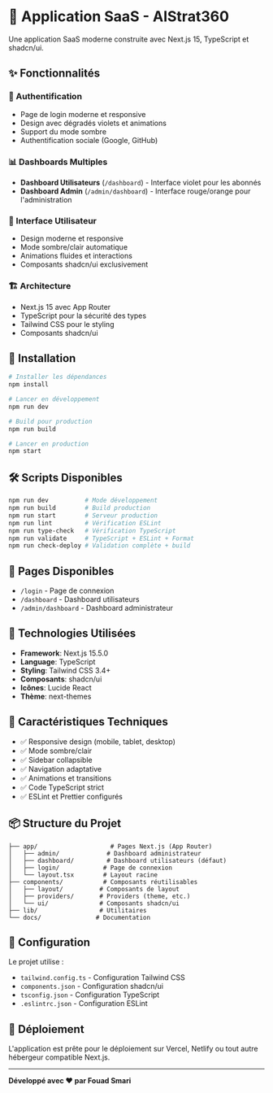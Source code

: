 # 🚀 Application SaaS - AIStrat360

Une application SaaS moderne construite avec Next.js 15, TypeScript et shadcn/ui.

## ✨ Fonctionnalités

### 🔐 Authentification
- Page de login moderne et responsive
- Design avec dégradés violets et animations
- Support du mode sombre
- Authentification sociale (Google, GitHub)

### 📊 Dashboards Multiples
- **Dashboard Utilisateurs** (`/dashboard`) - Interface violet pour les abonnés
- **Dashboard Admin** (`/admin/dashboard`) - Interface rouge/orange pour l'administration

### 🎨 Interface Utilisateur
- Design moderne et responsive
- Mode sombre/clair automatique
- Animations fluides et interactions
- Composants shadcn/ui exclusivement

### 🏗️ Architecture
- Next.js 15 avec App Router
- TypeScript pour la sécurité des types
- Tailwind CSS pour le styling
- Composants shadcn/ui

## 🚀 Installation

```bash
# Installer les dépendances
npm install

# Lancer en développement
npm run dev

# Build pour production
npm run build

# Lancer en production
npm start
```

## 🛠️ Scripts Disponibles

```bash
npm run dev          # Mode développement
npm run build        # Build production
npm run start        # Serveur production
npm run lint         # Vérification ESLint
npm run type-check   # Vérification TypeScript
npm run validate     # TypeScript + ESLint + Format
npm run check-deploy # Validation complète + build
```

## 📱 Pages Disponibles

- `/login` - Page de connexion
- `/dashboard` - Dashboard utilisateurs
- `/admin/dashboard` - Dashboard administrateur

## 🎯 Technologies Utilisées

- **Framework**: Next.js 15.5.0
- **Language**: TypeScript
- **Styling**: Tailwind CSS 3.4+
- **Composants**: shadcn/ui
- **Icônes**: Lucide React
- **Thème**: next-themes

## 🌟 Caractéristiques Techniques

- ✅ Responsive design (mobile, tablet, desktop)
- ✅ Mode sombre/clair
- ✅ Sidebar collapsible
- ✅ Navigation adaptative
- ✅ Animations et transitions
- ✅ Code TypeScript strict
- ✅ ESLint et Prettier configurés

## 📦 Structure du Projet

```
├── app/                    # Pages Next.js (App Router)
│   ├── admin/             # Dashboard administrateur
│   ├── dashboard/         # Dashboard utilisateurs (défaut)
│   ├── login/            # Page de connexion
│   └── layout.tsx        # Layout racine
├── components/           # Composants réutilisables
│   ├── layout/          # Composants de layout
│   ├── providers/       # Providers (theme, etc.)
│   └── ui/              # Composants shadcn/ui
├── lib/                 # Utilitaires
└── docs/               # Documentation

```

## 🔧 Configuration

Le projet utilise :
- `tailwind.config.ts` - Configuration Tailwind CSS
- `components.json` - Configuration shadcn/ui
- `tsconfig.json` - Configuration TypeScript
- `.eslintrc.json` - Configuration ESLint

## 🚀 Déploiement

L'application est prête pour le déploiement sur Vercel, Netlify ou tout autre hébergeur compatible Next.js.

---

**Développé avec ❤️ par Fouad Smari**
